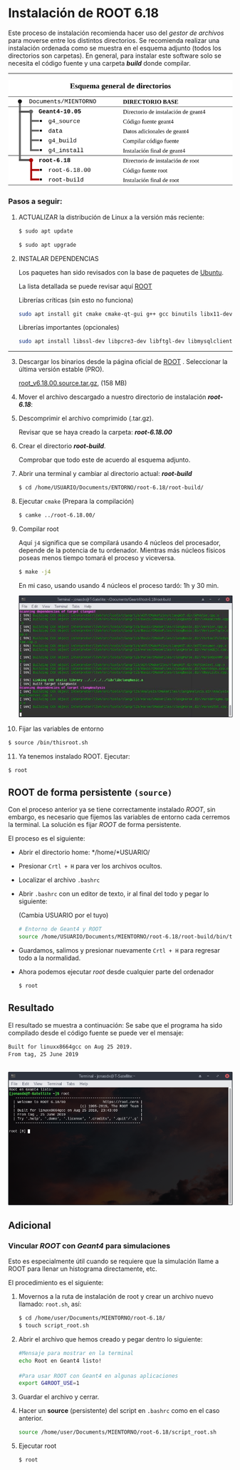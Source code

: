 # Instalación de ROOT 6.18

Este proceso de instalación recomienda hacer uso del *gestor de archivos* para moverse entre los distintos directorios. Se recomienda realizar una instalación ordenada como se muestra en el esquema adjunto (todos los directorios son carpetas). En general, para instalar este software solo se necesita el código fuente y una carpeta ***build*** donde compilar.

----



![](images/dir_root.png)

### Pasos a seguir:

1. ACTUALIZAR la distribución de Linux a la versión más reciente:

      ```bash
      $ sudo apt update
      ```

      ```bash
      $ sudo apt upgrade
      ```

2. INSTALAR DEPENDENCIAS

      Los paquetes han sido revisados con la base de paquetes de [Ubuntu](https://packages.ubuntu.com/).

      La lista detallada se puede revisar aquí [ROOT](https://root.cern.ch/build-prerequisites)

      Librerías críticas (sin esto no funciona)

      ```bash
      sudo apt install git cmake cmake-qt-gui g++ gcc binutils libx11-dev libxpm-dev libxft-dev libxext-dev libpng-dev libpng++-dev libjpeg-dev gfortran
      ```

      Librerías importantes (opcionales)

      ```bash
      sudo apt install libssl-dev libpcre3-dev libftgl-dev libmysqlclient-dev libfftw3-dev libcfitsio-dev graphviz-dev libavahi-compat-libdnssd-dev libldap2-dev python-dev libxml2-dev libkrb5-dev libgsl23 libgsl-dev
      ```
      
---

3. Descargar los binarios desde la página oficial de [ROOT](https://root.cern.ch/downloading-root) . Seleccionar la última versión estable (PRO). 

      [root_v6.18.00.source.tar.gz](https://root.cern/download/root_v6.18.00.source.tar.gz), (158 MB)

4. Mover el archivo descargado a nuestro directorio de instalación ***root-6.18***:

5. Descomprimir el archivo comprimido (.tar.gz). 

   Revisar que se haya creado la carpeta: ***root-6.18.00***

6. Crear el directorio ***root-build***.

   Comprobar que todo este de acuerdo al esquema adjunto.

7. Abrir una terminal y cambiar al directorio actual: ***root-build***

   ```bash
   $ cd /home/USUARIO/Documents/ENTORNO/root-6.18/root-build/
   ```

8. Ejecutar `cmake` (Prepara la compilación)

   ```bash
   $ camke ../root-6.18.00/
   ```

9. Compilar root

   Aquí `j4` significa que se compilará usando 4 núcleos del procesador,  depende de la potencia de tu ordenador.  Mientras más núcleos físicos poseas menos tiempo tomará el proceso y viceversa. 

   ```bash
   $ make -j4
   ```

   En mi caso, usando usando 4 núcleos el proceso tardó: 1h y 30 min.

   ![](images/process_install.jpg)

10. Fijar las variables de entorno

   ```bash
   $ source /bin/thisroot.sh
   ```

11. Ya tenemos instalado ROOT. Ejecutar:

   ```bash
   $ root
   ```




## ROOT de forma persistente `(source)`

Con el proceso anterior ya se tiene correctamente instalado *ROOT*, sin embargo, es necesario que fijemos las variables de entorno cada cerremos la terminal. La solución es fijar *ROOT* de forma persistente.

El proceso es el siguiente:

   - Abrir el directorio home: */home/*USUARIO/

   - Presionar `Crtl + H` para ver los archivos ocultos.

   - Localizar el archivo `.bashrc`

   - Abrir `.bashrc` con un editor de texto, ir al final del todo y pegar lo siguiente:

     (Cambia USUARIO por el tuyo)

     ```bash
     # Entorno de Geant4 y ROOT
     source /home/USUARIO/Documents/MIENTORNO/root-6.18/root-build/bin/thisroot.sh
     ```

- Guardamos, salimos y presionar nuevamente `Crtl + H` para regresar todo a la normalidad.

* Ahora podemos ejecutar *root* desde cualquier parte del ordenador

   ```bash
   $ root
   ```



## Resultado

El resultado se muestra a continuación:
Se sabe que el programa ha sido compilado desde el código fuente se puede ver el mensaje:

```bash
Built for linuxx8664gcc on Aug 25 2019.
From tag, 25 June 2019
```

​    ![](images/root-final.png)



## Adicional

### Vincular *ROOT* con *Geant4* para simulaciones

Esto es especialmente útil cuando se requiere que la simulación llame a ROOT para llenar un histograma directamente, etc.  

El procedimiento es el siguiente:

1. Movernos a la ruta de instalación de root y crear un archivo nuevo llamado: `root.sh`, así:

   ```bash
   $ cd /home/user/Documents/MIENTORNO/root-6.18/
   $ touch script_root.sh
   ```

2. Abrir el archivo que hemos creado y pegar dentro lo siguiente:

   ```bash
   #Mensaje para mostrar en la terminal
   echo Root en Geant4 listo!
   
   #Para usar ROOT con Geant4 en algunas aplicaciones
   export G4ROOT_USE=1
   ```

3. Guardar el archivo y cerrar.

4. Hacer un **source** (persistente) del script en `.bashrc` como en el caso anterior.

   ```bash
   source /home/user/Documents/MIENTORNO/root-6.18/script_root.sh
   ```

5. Ejecutar root

   ```bash
   $ root
   ```

   
